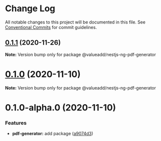 # Change Log

All notable changes to this project will be documented in this file.
See [Conventional Commits](https://conventionalcommits.org) for commit guidelines.

## [0.1.1](https://github.com/valueadd-poland/nestjs-packages/compare/@valueadd/nestjs-ng-pdf-generator@0.1.0...@valueadd/nestjs-ng-pdf-generator@0.1.1) (2020-11-26)

**Note:** Version bump only for package @valueadd/nestjs-ng-pdf-generator





# [0.1.0](https://github.com/valueadd-poland/nestjs-packages/compare/@valueadd/nestjs-ng-pdf-generator@0.1.0-alpha.0...@valueadd/nestjs-ng-pdf-generator@0.1.0) (2020-11-10)

**Note:** Version bump only for package @valueadd/nestjs-ng-pdf-generator





# 0.1.0-alpha.0 (2020-11-10)


### Features

* **pdf-generator:** add package ([a9074d3](https://github.com/valueadd-poland/nestjs-packages/commit/a9074d3602373918090b6f7dc003d1b3a102343d))
